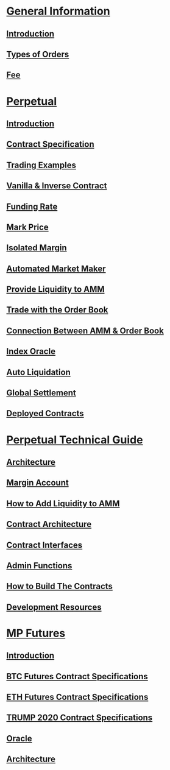 # [General Information](en/general-information.md)

## [Introduction](en/general-information.md#introduction)

## [Types of Orders](en/general-information.md#types-of-orders)

## [Fee](en/general-information.md#fee)



# [Perpetual](en/perpetual.md)

## [Introduction](en/perpetual.md#introduction)

## [Contract Specification](en/perpetual.md#contract-specification)

## [Trading Examples](en/perpetual.md#trading-examples)

## [Vanilla & Inverse Contract](en/perpetual.md#vanilla--inverse-contract)

## [Funding Rate](en/perpetual.md#funding-rate)

## [Mark Price](en/perpetual.md#mark-price)

## [Isolated Margin](en/perpetual.md#isolated-margin)

## [Automated Market Maker](en/perpetual.md#automated-market-maker)

## [Provide Liquidity to AMM](en/perpetual.md#provide-liquidity-to-amm)

## [Trade with the Order Book](en/perpetual.md#trade-with-the-order-book)

## [Connection Between AMM & Order Book](en/perpetual.md#connection-between-amm--order-book)

## [Index Oracle](en/perpetual.md#index-oracle)

## [Auto Liquidation](en/perpetual.md#auto-liquidation)

## [Global Settlement](en/perpetual.md#global-settlement)

## [Deployed Contracts](en/perpetual.md#deployed-contracts)


# [Perpetual Technical Guide](en/perpetual-tech.md)

## [Architecture](en/perpetual-tech.md#architecture)

## [Margin Account](en/perpetual-tech.md#margin-account)

## [How to Add Liquidity to AMM](en/perpetual-tech.md#how-to-add-liquidity-to-amm)

## [Contract Architecture](en/perpetual-tech.md#contract-architecture)

## [Contract Interfaces](en/perpetual-tech.md#contract-interfaces)

## [Admin Functions](en/perpetual-tech.md#admin-functions)

## [How to Build The Contracts](en/perpetual-tech.md#how-to-build-the-contracts)

## [Development Resources](en/perpetual-tech.md#development-resources)


# [MP Futures](en/mp-futures.md)

## [Introduction](en/mp-futures.md#introduction)

## [BTC Futures Contract Specifications](en/mp-futures.md#btc-futures-contract-specifications)

## [ETH Futures Contract Specifications](en/mp-futures.md#eth-futures-contract-specifications)

## [TRUMP 2020 Contract Specifications](en/mp-futures.md#trump-futures-contract-specifications)

## [Oracle](en/mp-futures.md#oracle)

## [Architecture](en/mp-futures.md#architecture)
